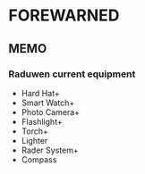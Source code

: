 # FOREWARNED

## MEMO
### Raduwen current equipment
- Hard Hat+
- Smart Watch+
- Photo Camera+
- Flashlight+
- Torch+
- Lighter
- Rader System+
- Compass
